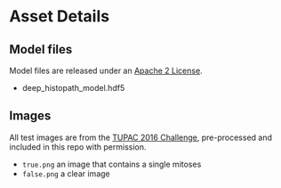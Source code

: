 # Asset Details

## Model files

Model files are released under an [Apache 2 License](https://www.apache.org/licenses/LICENSE-2.0).

* deep_histopath_model.hdf5

## Images

All test images are from the [TUPAC 2016 Challenge](http://tupac.tue-image.nl/node/5), pre-processed and included in this repo with permission.

* `true.png` an image that contains a single mitoses
* `false.png` a clear image
